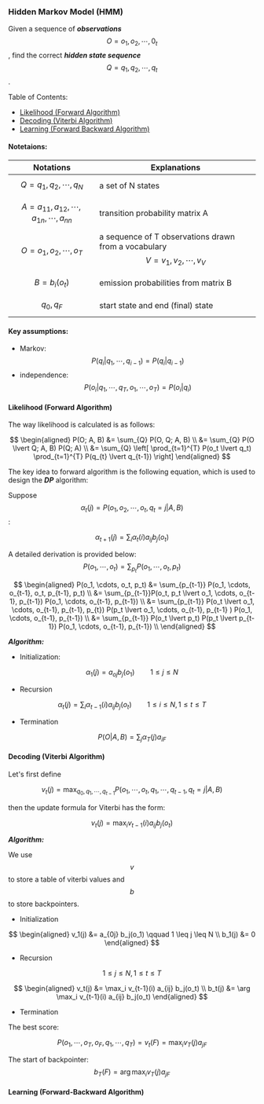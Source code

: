 ### Hidden Markov Model (HMM)

Given a sequence of ***observations*** $$O = o_1, o_2, \cdots, 0_t$$, find the correct ***hidden state sequence*** $$Q = q_1, q_2, \cdots, q_t$$.

Table of Contents:

- [Likelihood (Forward Algorithm)](#likelihood)
- [Decoding (Viterbi Algorithm)](#decoding)
- [Learning (Forward Backward Algorithm)](#learning)

#### Notetaions:

Notations | Explanations
---|---
$$Q = q_1, q_2, \cdots, q_N$$ | a set of N states
$$A = a_{11}, a_{12}, \cdots, a_{1n}, \cdots, a_{nn}$$ | transition probability matrix A
$$O = o_1, o_2, \cdots, o_T$$ | a sequence of T observations drawn from a vocabulary $$V = v_1, v_2, \cdots, v_V$$
$$B = b_i (o_t)$$ | emission probabilities from matrix B
$$q_0, q_F$$ | start state and end (final) state


#### Key assumptions:

- Markov: $$P(q_i \lvert q_1, \cdots, q_{i-1}) = P(q_i \lvert q_{i-1})$$
- independence: $$P(o_i \lvert q_1, \cdots, q_T, o_1, \cdots, o_T) = P(o_i \lvert q_i)$$

<a name='likelihood'></a>
#### Likelihood (Forward Algorithm)

The way likelihood is calculated is as follows:

$$
\begin{aligned}
P(O; A, B) &= \sum_{Q} P(O, Q; A, B) \\
&= \sum_{Q} P(O \lvert Q; A, B) P(Q; A) \\
&= \sum_{Q} \left[ \prod_{t=1}^{T} P(o_t \lvert q_t) \prod_{t=1}^{T} P(q_{t} \lvert q_{t-1}) \right]
\end{aligned}
$$

The key idea to forward algorithm is the following equation, which is used to design the ***DP*** algorithm:

Suppose $$\alpha_t(j) = P(o_1, o_2, \cdots, o_t, q_t = j \lvert A, B)$$:

$$
\alpha_{t+1}(j) = \sum_{i} \alpha_{t}(i) a_{ij} b_{j}(o_t)
$$

A detailed derivation is provided below:
$$
 P(o_1, \cdots, o_t) = \sum_{p_t} P(o_1, \cdots, o_t, p_t)
$$

$$
 \begin{aligned}
    P(o_1, \cdots, o_t, p_t) &= \sum_{p_{t-1}} P(o_1, \cdots, o_{t-1}, o_t, p_{t-1}, p_t) \\
    &= \sum_{p_{t-1}}P(o_t, p_t \lvert o_1, \cdots, o_{t-1}, p_{t-1}) P(o_1, \cdots, o_{t-1}, p_{t-1}) \\
    &= \sum_{p_{t-1}} P(o_t \lvert o_1, \cdots, o_{t-1}, p_{t-1}, p_{t}) P(p_t \lvert o_1, \cdots, o_{t-1}, p_{t-1} ) P(o_1, \cdots, o_{t-1}, p_{t-1}) \\
    &= \sum_{p_{t-1}} P(o_t \lvert p_t) P(p_t \lvert p_{t-1}) P(o_1, \cdots, o_{t-1}, p_{t-1}) \\
 \end{aligned}
$$

***Algorithm:***

- Initialization:

$$
\alpha_1(j) = a_{oj} b_j(o_1) \qquad 1 \leq j \leq N 
$$

- Recursion

$$
\alpha_t(j) = \sum_i \alpha_{t-1}(i) a_{ij} b_j(o_t) \qquad 1 \leq i \leq N , 1 \leq t \leq T
$$

- Termination

$$
P(O \lvert A, B) = \sum_j \alpha_T(j) a_{iF}
$$

<a name='decoding'></a>
#### Decoding (Viterbi Algorithm)

Let's first define 

$$
v_t(j)= \max_{q_0, q_1, \cdots, q_{t-1}} P(o_1, \cdots, o_t, q_1, \cdots, q_{t-1}, q_t=j \lvert A, B)
$$

then the update formula for Viterbi has the form:

$$
v_t(j) = \max_{i} v_{t-1}(i) a_{ij} b_j(o_t)
$$

***Algorithm:***

We use $$v$$ to store a table of viterbi values and $$b$$ to store backpointers.

- Initialization

$$
\begin{aligned}
    v_1(j) &= a_{0j} b_j(o_1) \qquad 1 \leq j \leq N \\
    b_1(j) &= 0
\end{aligned}
$$

- Recursion

$$
1 \leq j \leq N, 1 \leq t \leq T
$$

$$
\begin{aligned}
    v_t(j) &= \max_i v_{t-1}(i) a_{ij} b_j(o_t) \\
    b_t(j) &= \arg \max_i v_{t-1}(i) a_{ij} b_j(o_t)
\end{aligned}
$$

- Termination

The best score:

$$
P(o_1, \cdots, o_T, o_F, q_1, \cdots, q_T) = v_t(F) = \max_i v_{T}(j) a_{jF}
$$

The start of backpointer:
$$
b_T(F) = \arg \max_i v_{T}(j) a_{jF}
$$

<a name='learning'></a>
#### Learning (Forward-Backward Algorithm)


